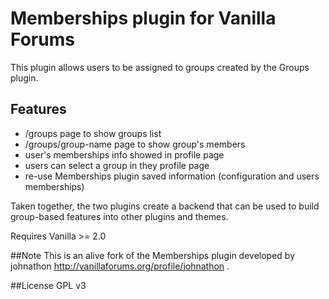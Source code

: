 # Memberships plugin for Vanilla Forums
This plugin allows users to be assigned to groups created by the Groups plugin. 

## Features 
* /groups page to show groups list
* /groups/group-name page to show group's members
* user's memberships info showed in profile page
* users can select a group in they profile page
* re-use Memberships plugin saved information (configuration and users memberships)

Taken together, the two plugins create a backend that can be used to build group-based features into other plugins and themes.

Requires Vanilla >= 2.0

##Note
This is an alive fork of the Memberships plugin developed by johnathon http://vanillaforums.org/profile/johnathon .

##License
GPL v3
